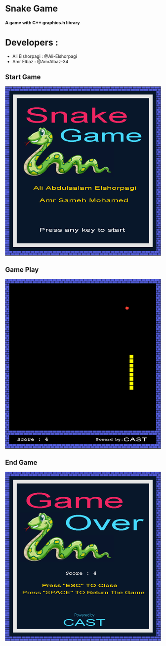 # Snake Game
#### A game with C++ graphics.h library  

# Developers :
* Ali Elshorpagi : @Ali-Elshorpagi
* Amr Elbaz : @AmrAlbaz-34

## Start Game
![Example screenshot](./img/Start.png)

## Game Play
![Example screenshot](./img/Game_Play.png)

## End Game
![Example screenshot](./img/End.png)
